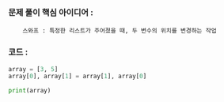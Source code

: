 ### 문제 풀이 핵심 아이디어 :
        스와프 : 특정한 리스트가 주어졌을 때, 두 변수의 위치를 변경하는 작업

### 코드 :
```python
array = [3, 5]
array[0], array[1] = array[1], array[0]

print(array)
```
